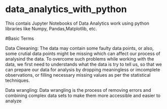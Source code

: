 # data_analytics_with_python
This contais Jupyter Notebooks of Data Analytics work using python libraries like Numpy, Pandas,Matplotlib, etc. 

#Basic Terms

Data Cleeaning: The data may contain some faulty data points, or also, some crutial data points might be missing which can affect our process of analysind the data.
To overcome such problems while working with the data, we first need to understands what the data is try to tell us, so that we can prepare our data for analysis by dropping meaningless or imcomplete observations, or filling necessary missing values as per the statistical techniques.


Data wrangling: Data wrangling is the process of removing errors and combining complex data sets to make them more accessible and easier to analyze
